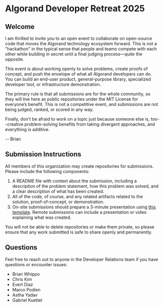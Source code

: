 # Algorand Developer Retreat 2025

## Welcome 

I am thrilled to invite you to an open event to collaborate on open-source code that moves the Algorand technology ecosystem forward. This is not a "hackathon" in the typical sense that people and teams compete with each other while building in secret until a final judging process—quite the opposite. 

This event is about working openly to solve problems, create proofs of concept, and push the envelope of what all Algorand developers can do. You can build an end-user product, general-purpose library, specialized developer tool, or infrastructure demonstration. 

The primary rule is that all submissions are for the whole community, so they will live here as public repositories under the MIT License for everyone’s benefit. This is not a competitive event, and submissions are not being judged, ranked, or scored in any way. 

Finally, don't be afraid to work on a topic just because someone else is, too--creative problem-solving benefits from taking divergent approaches, and everything is additive.

-- Brian

## Submission Instructions

All members of this organization may create repositories for submissions. Please include the following components:
1. A README file with context about the submission, including a description of the problem statement, how this problem was solved, and a clear description of what has been created.
2. All of the code, of course, and any related artifacts related to the solution, proof-of-concept, or demonstration.
3. On-site submissions should prepare a 3-minute presentation using [this template](https://docs.google.com/presentation/d/1lBuDQ9OPL1gimr8N-qiVxPpg2a0dd0b6utkcy7jyO44/edit?usp=sharing). Remote submissions can include a presentation or video explaining what was created.

You will not be able to delete repositories or make them private, so please ensure that any work submitted is safe to share openly and permanently.

## Questions

Feel free to reach out to anyone in the Developer Relations team if you have questions or encounter issues:
- Brian Whippo
- Chris Kim
- Evert Diaz
- Marco Podien
- Astha Yadav
- Gabriel Kuettel
